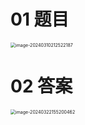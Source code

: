 # 01 题目

<img src="https://cvp.oss-cn-shanghai.aliyuncs.com/picgo/202403102125252.png" alt="image-20240310212522187" style="zoom:50%;" />



# 02 答案

<img src="https://cvp.oss-cn-shanghai.aliyuncs.com/picgo/202403221552882.png" alt="image-20240322155200462" style="zoom:50%;" />
